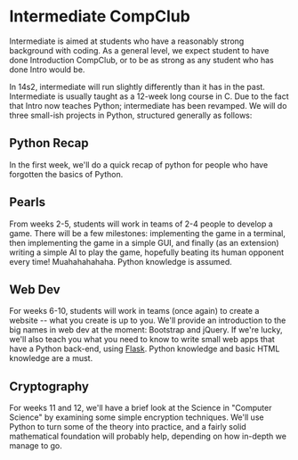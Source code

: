 Intermediate CompClub
=====================

Intermediate is aimed at students who have a reasonably strong background with
coding. As a general level, we expect student to have done Introduction
CompClub, or to be as strong as any student who has done Intro would be.

In 14s2, intermediate will run slightly differently than it has in the past.
Intermediate is usually taught as a 12-week long course in C. Due to the fact
that Intro now teaches Python; intermediate has been revamped. We will do three
small-ish projects in Python, structured generally as follows:

Python Recap
------------

In the first week, we'll do a quick recap of python for people who have
forgotten the basics of Python.

Pearls
------

From weeks 2-5, students will work in teams of 2-4 people to develop a game.
There will be a few milestones: implementing the game in a terminal, then
implementing the game in a simple GUI, and finally (as an extension) writing a
simple AI to play the game, hopefully beating its human opponent every time!
Muahahahahaha. Python knowledge is assumed.

Web Dev
-------

For weeks 6-10, students will work in teams (once again) to create a website --
what you create is up to you. We'll provide an introduction to the big names in
web dev at the moment: Bootstrap and jQuery. If we're lucky, we'll also teach
you what you need to know to write small web apps that have a Python back-end,
using [Flask](http://flask.pocoo.org/). Python knowledge and basic HTML
knowledge are a must.

Cryptography
------------

For weeks 11 and 12, we'll have a brief look at the Science in "Computer
Science" by examining some simple encryption techniques. We'll use Python to
turn some of the theory into practice, and a fairly solid mathematical
foundation will probably help, depending on how in-depth we manage to go.
